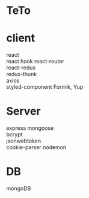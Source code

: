 # TeTo

# client

react  
react hook
react-router  
react-redux  
redux-thunk  
axios  
styled-component
Formik, Yup

# Server

express
mongoose  
bcrypt  
jsonwebtoken  
cookie-parser
nodemon

# DB

mongoDB
